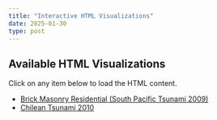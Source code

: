 ```yaml
---
title: "Interactive HTML Visualizations"
date: 2025-01-30
type: post
---
```


## Available HTML Visualizations

Click on any item below to load the HTML content.

- [Brick Masonry Residential (South Pacific Tsunami 2009)](#brick-masonry)
- [Chilean Tsunami 2010](#chilean-tsunami)

<div id="brick-masonry" style="display:none;">
    <iframe src="/html/Brick_masonry.html" width="100%" height="600px"></iframe>
</div>

<div id="chilean-tsunami" style="display:none;">
    <iframe src="/html/Chilean_Tsunami.html" width="100%" height="600px"></iframe>
</div>

<script>
function showContent(id) {
    document.getElementById('brick-masonry').style.display = 'none';
    document.getElementById('chilean-tsunami').style.display = 'none';
    document.getElementById(id).style.display = 'block';
}

document.querySelector('a[href="#brick-masonry"]').addEventListener('click', function() {
    showContent('brick-masonry');
});

document.querySelector('a[href="#chilean-tsunami"]').addEventListener('click', function() {
    showContent('chilean-tsunami');
});
</script>
